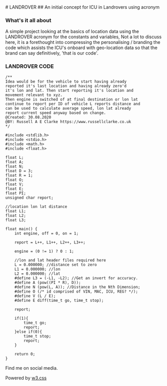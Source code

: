 <nav class="w3-container w3-teal w3-center w3-margin-top">
<br>
  <a href="https://www.facebook.com/profile.php?id=100075972987666"><i class="fa fa-facebook-official w3-hover-opacity"></i></a>
  <a href="https://www.instagram.com/russellclarke821"><i class="fa fa-instagram w3-hover-opacity"></i></a>
  <a href="https://www.pinterest.co.uk/russellclarke821/"><i class="fa fa-pinterest-p w3-hover-opacity"></i></a>
  <a href="https://twitter.com/Developing821"><i class="fa fa-twitter w3-hover-opacity"></i></a>
  <a href="https://www.linkedin.com/in/russell-clarke-09a1a5238"></a><i class="fa fa-linkedin w3-hover-opacity"></i>
<br>
</nav>
# LANDROVER
## An initial concept for ICU in Landrovers using acronym

### What's it all about
A simple project looking at the basics of location data using the LANDROVER acronym for the constants and variables, Not a lot to discuss here, it is a forethought into compressing the personalising / branding the code which assists the ICU's onboard with geo-location data so that the brand can say definitively, 'that is our code'.

### LANDROVER CODE
```
/**
Idea would be for the vehicle to start having already 
reported it's last location and having already zero'd 
it's lon and lat. Then start reporting it's location and 
movement relevant to xyz.
Then engine is switched of at final destination or lon lat
continue to report per ID of vehicle L reports distance and
can be used to calculate average speed, lon lat already
report current speed anyway based on change.
@Created: 30.08.2020
@BY: Russell A E Clarke https://www.russellclarke.co.uk
*/

#include <stdlib.h>
#include <stdio.h>
#include <math.h>
#include <float.h>

float L;
float A;
float N;
float D = 3;
float R = 1;
float O;
float V;
float E;
float PI;
unsigned char report;

//location lon lat distance
float L1;
float L2;
float L3;

float main() {
    int engine, off = 0, on = 1;

    report = L++, L1++, L2++, L3++;

    engine = (0 != 1) ? 0 : 1;

    //lon and lat header files required here
    L = 0.000000; //distance set to zero
    L1 = 0.000000; //lon  
    L2 = 0.000000; //lat
    #define L3 = (-L1, -L2); //Get an invert for accuracy.
    #define A (pow((PI * R), D));
    #define N (pow(L, A)); //Distance in the Nth Dimension;
    #define O (/* id comprised of VIN, MAC, ICU, REG? */);
    #define V (L / E);
    #define E diff(time_t go, time_t stop);

    report;

    if(1){
        time_t go;
        report;
    }else if(0){
        time_t stop;
        report;
    }
    
    return 0;
}
```
<head>
  <meta content="text/html; charset=utf-8" http-equiv="Content-Type">
<meta charset="UTF-8">
<meta name="description" content="Projects and Portfolio">
<meta name="keywords" content="HTML, CSS, JavaScript, PHP, MySQLi, Python, Java, C, C++, C#, Time, Shapes">
<meta name="author" content="Russell Clarke">
<meta name="viewport" content="width=device-width, initial-scale=1.0">
<link rel="stylesheet" href="https://www.w3schools.com/w3css/4/w3.css">
<link rel="stylesheet" href="https://fonts.googleapis.com/css?family=Roboto">
<link rel="stylesheet" href="https://cdnjs.cloudflare.com/ajax/libs/font-awesome/4.7.0/css/font-awesome.min.css">
</head>
<footer class="w3-container w3-teal w3-center w3-margin-top">
  <p>Find me on social media.</p>
  <a href="https://www.facebook.com/profile.php?id=100075972987666"><i class="fa fa-facebook-official w3-hover-opacity"></i></a>
  <a href="https://www.instagram.com/russellclarke821"><i class="fa fa-instagram w3-hover-opacity"></i></a>
  <a href="https://www.pinterest.co.uk/russellclarke821/"><i class="fa fa-pinterest-p w3-hover-opacity"></i></a>
  <a href="https://twitter.com/Developing821"><i class="fa fa-twitter w3-hover-opacity"></i></a>
  <a href="https://www.linkedin.com/in/russell-clarke-09a1a5238"></a><i class="fa fa-linkedin w3-hover-opacity"></i>
  <p>Powered by <a href="https://www.w3schools.com/w3css/default.asp" target="_blank">w3.css</a></p>
</footer>
